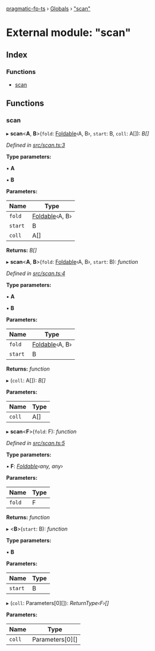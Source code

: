 [pragmatic-fp-ts](../README.md) › [Globals](../globals.md) › ["scan"](_scan_.md)

# External module: "scan"

## Index

### Functions

* [scan](_scan_.md#scan)

## Functions

###  scan

▸ **scan**<**A**, **B**>(`fold`: [Foldable](_types_.md#foldable)‹A, B›, `start`: B, `coll`: A[]): *B[]*

*Defined in [src/scan.ts:3](https://github.com/hermann-p/pragmatic-fp-ts/blob/a1a02fb/src/scan.ts#L3)*

**Type parameters:**

▪ **A**

▪ **B**

**Parameters:**

Name | Type |
------ | ------ |
`fold` | [Foldable](_types_.md#foldable)‹A, B› |
`start` | B |
`coll` | A[] |

**Returns:** *B[]*

▸ **scan**<**A**, **B**>(`fold`: [Foldable](_types_.md#foldable)‹A, B›, `start`: B): *function*

*Defined in [src/scan.ts:4](https://github.com/hermann-p/pragmatic-fp-ts/blob/a1a02fb/src/scan.ts#L4)*

**Type parameters:**

▪ **A**

▪ **B**

**Parameters:**

Name | Type |
------ | ------ |
`fold` | [Foldable](_types_.md#foldable)‹A, B› |
`start` | B |

**Returns:** *function*

▸ (`coll`: A[]): *B[]*

**Parameters:**

Name | Type |
------ | ------ |
`coll` | A[] |

▸ **scan**<**F**>(`fold`: F): *function*

*Defined in [src/scan.ts:5](https://github.com/hermann-p/pragmatic-fp-ts/blob/a1a02fb/src/scan.ts#L5)*

**Type parameters:**

▪ **F**: *[Foldable](_types_.md#foldable)‹any, any›*

**Parameters:**

Name | Type |
------ | ------ |
`fold` | F |

**Returns:** *function*

▸ <**B**>(`start`: B): *function*

**Type parameters:**

▪ **B**

**Parameters:**

Name | Type |
------ | ------ |
`start` | B |

▸ (`coll`: Parameters<F>[0][]): *ReturnType‹F›[]*

**Parameters:**

Name | Type |
------ | ------ |
`coll` | Parameters<F>[0][] |
